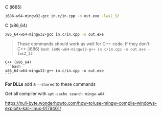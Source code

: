C (i686)
```bash
i686-w64-mingw32-gcc in.c/in.cpp -o out.exe -lws2_32
```

C (x86_64)
```bash
x86_64-w64-mingw32-gcc in.c/in.cpp -o out.exe
```

> These commands should work as well for C++ code. If they don't:
	C++ (i686)
	```bash
	i686-w64-mingw32-g++ in.c/in.cpp -o out.exe -lws2_32
	```
	
	C++ (x86_64)
	```bash
	x86_64-w64-mingw32-g++ in.c/in.cpp -o out.exe
	```

**For DLLs** add a `--shared` to these commands

Get all compiler with `apt-cache search mingw-w64`

https://null-byte.wonderhowto.com/how-to/use-mingw-compile-windows-exploits-kali-linux-0179461/
